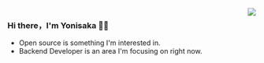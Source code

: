 <img align="right" src="https://github-readme-stats.vercel.app/api?username=yonisaka&show_icons=true&icon_color=CE1D2D&text_color=718096&bg_color=00000000&hide_title=true&hide_border=true" />

### Hi there，I'm Yonisaka 🙋‍♂️

- Open source is something I'm interested in.
- Backend Developer is an area I'm focusing on right now.

<!-- <img height="137px" src="https://github-readme-stats.vercel.app/api?username=yonisaka&hide_title=true&hide_border=true&show_icons=true&include_all_commits=true&count_private=true&line_height=21&theme=nightowl" /> <img height="137px" src="https://github-readme-stats.vercel.app/api/top-langs/?username=yonisaka&hide=html&hide_title=true&hide_border=true&layout=compact&langs_count=8&theme=nightowl" />
 -->
